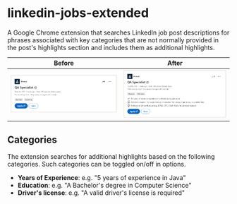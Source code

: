 # linkedin-jobs-extended
A Google Chrome extension that searches LinkedIn job post descriptions for phrases associated with key categories that are not normally provided in the post's highlights section and includes them as additional highlights.

| Before              | After              |
| ------------------- | ------------------ |
| ![alt text][before] | ![alt text][after] |

## Categories

The extension searches for additional highlights based on the following categories. Such categories can be toggled on/off in options.

- **Years of Experience**: e.g. "5 years of experience in Java"
- **Education**: e.g. "A Bachelor's degree in Computer Science"
- **Driver's license**: e.g. "A valid driver's license is required"

[before]: https://github.com/joshuajyoh/linkedin-jobs-extended/blob/main/README/before.png
[after]: https://github.com/joshuajyoh/linkedin-jobs-extended/blob/main/README/after.png
